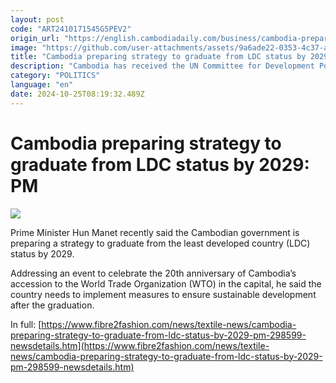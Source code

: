 ```yaml
---
layout: post
code: "ART2410171545G5PEV2"
origin_url: "https://english.cambodiadaily.com/business/cambodia-preparing-strategy-to-graduate-from-ldc-status-by-2029-pm-189820/"
image: "https://github.com/user-attachments/assets/9a6ade22-0353-4c37-a57b-13fcd2704caa"
title: "Cambodia preparing strategy to graduate from LDC status by 2029: PM"
description: "Cambodia has received the UN Committee for Development Policy's evaluation to pass the three-year review so that it can exit the LDC status."
category: "POLITICS"
language: "en"
date: 2024-10-25T08:19:32.489Z
---
```


# Cambodia preparing strategy to graduate from LDC status by 2029: PM

 ![](https://github.com/user-attachments/assets/36cfca9a-f714-4711-bb1d-6488accbb314)

Prime Minister Hun Manet recently said the Cambodian government is preparing a strategy to graduate from the least developed country (LDC) status by 2029.

Addressing an event to celebrate the 20th anniversary of Cambodia’s accession to the World Trade Organization (WTO) in the capital, he said the country needs to implement measures to ensure sustainable development after the graduation.

In full: [https://www.fibre2fashion.com/news/textile-news/cambodia-preparing-strategy-to-graduate-from-ldc-status-by-2029-pm-298599-newsdetails.htm](https://www.fibre2fashion.com/news/textile-news/cambodia-preparing-strategy-to-graduate-from-ldc-status-by-2029-pm-298599-newsdetails.htm)